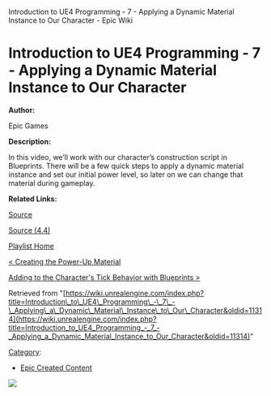 Introduction to UE4 Programming - 7 - Applying a Dynamic Material Instance to Our Character - Epic Wiki                    

Introduction to UE4 Programming - 7 - Applying a Dynamic Material Instance to Our Character
===========================================================================================

  

**Author:**

Epic Games

**Description:**

In this video, we’ll work with our character’s construction script in Blueprints. There will be a few quick steps to apply a dynamic material instance and set our initial power level, so later on we can change that material during gameplay.

**Related Links:**

[Source](https://d26ilriwvtzlb.cloudfront.net/3/3c/Source.zip "Source.zip")

[Source (4.4)](https://d26ilriwvtzlb.cloudfront.net/8/85/Source_4_4.zip "Source 4 4.zip")

[Playlist Home](/Category:Epic_Video_Playlists "Category:Epic Video Playlists")

[< Creating the Power-Up Material](/Introduction_to_UE4_Programming_-_6_-_Creating_the_Power-Up_Material "Introduction to UE4 Programming - 6 - Creating the Power-Up Material")

[Adding to the Character's Tick Behavior with Blueprints >](/Introduction_to_UE4_Programming_-_8_-_Adding_to_the_Character%27s_Tick_Behavior_with_Blueprints "Introduction to UE4 Programming - 8 - Adding to the Character's Tick Behavior with Blueprints")

Retrieved from "[https://wiki.unrealengine.com/index.php?title=Introduction\_to\_UE4\_Programming\_-\_7\_-\_Applying\_a\_Dynamic\_Material\_Instance\_to\_Our\_Character&oldid=11314](https://wiki.unrealengine.com/index.php?title=Introduction_to_UE4_Programming_-_7_-_Applying_a_Dynamic_Material_Instance_to_Our_Character&oldid=11314)"

[Category](/Special:Categories "Special:Categories"):

*   [Epic Created Content](/Category:Epic_Created_Content "Category:Epic Created Content")

  ![](https://tracking.unrealengine.com/track.png)